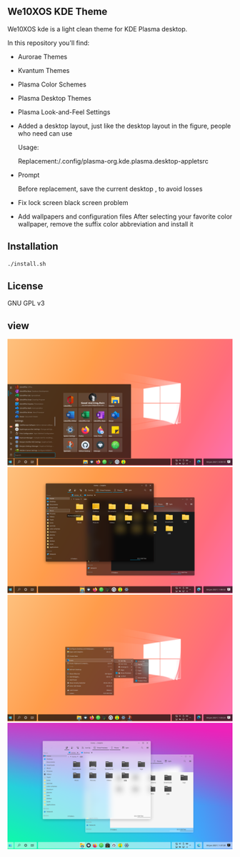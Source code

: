 ## We10XOS KDE Theme

We10XOS kde is a light clean theme for KDE Plasma desktop.

In this repository you'll find:

- Aurorae Themes
- Kvantum Themes
- Plasma Color Schemes
- Plasma Desktop Themes
- Plasma Look-and-Feel Settings

- Added a desktop layout, just like the desktop layout in the figure, people who need can use

  Usage:
  
  Replacement:/.config/plasma-org.kde.plasma.desktop-appletsrc

- Prompt
  
  Before replacement, save the current desktop , to avoid losses
  
 
 - Fix lock screen black screen problem
 -  Add wallpapers and configuration files
    After selecting your favorite color wallpaper, remove the suffix color abbreviation and install it
  

## Installation

```sh
./install.sh
```

## License

GNU GPL v3

## view
![view](View-1.png?raw=true)
![view](View-2.png?raw=true)
![view](View-3.png?raw=true)
![view](View-4.png?raw=true)


